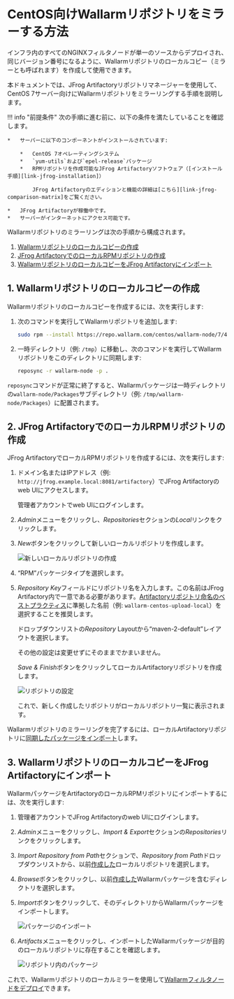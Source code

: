 [img-new-local-repo]:                   ../../../../images/integration-guides/repo-mirroring/centos/common/new-local-repo.png
[img-artifactory-repo-settings]:        ../../../../images/integration-guides/repo-mirroring/centos/common/new-local-repo-settings.png
[img-import-into-artifactory]:          ../../../../images/integration-guides/repo-mirroring/centos/common/import-repo-into-artifactory.png
[img-local-repo-ok]:                    ../../../../images/integration-guides/repo-mirroring/centos/common/local-repo-ok.png

[link-jfrog-installation]:              https://www.jfrog.com/confluence/display/RTF/Installing+on+Linux+Solaris+or+Mac+OS
[link-jfrog-comparison-matrix]:         https://www.jfrog.com/confluence/display/RTF/Artifactory+Comparison+Matrix
[link-artifactory-naming-agreement]:    https://jfrog.com/whitepaper/best-practices-structuring-naming-artifactory-repositories/

[doc-installation-from-artifactory]:    how-to-use-mirrored-repo.md

[anchor-fetch-repo]:                    #1-creating-a-local-copy-of-the-wallarm-repository
[anchor-setup-repo-artifactory]:        #2-creating-a-local-rpm-repository-in-jfrog-artifactory
[anchor-import-repo]:                   #3-importing-the-local-copy-of-the-wallarm-repository-into-jfrog-artifactory


#   CentOS向けWallarmリポジトリをミラーする方法

インフラ内のすべてのNGINXフィルタノードが単一のソースからデプロイされ、同じバージョン番号になるように、Wallarmリポジトリのローカルコピー（ミラーとも呼ばれます）を作成して使用できます。

本ドキュメントでは、JFrog Artifactoryリポジトリマネージャーを使用して、CentOS 7サーバー向けにWallarmリポジトリをミラーリングする手順を説明します。


!!! info "前提条件"
    次の手順に進む前に、以下の条件を満たしていることを確認します。
    
    *   サーバーに以下のコンポーネントがインストールされています:
    
        *   CentOS 7オペレーティングシステム
        *   `yum-utils`および`epel-release`パッケージ
        *   RPMリポジトリを作成可能なJFrog Artifactoryソフトウェア（[インストール手順][link-jfrog-installation]）
            
            JFrog Artifactoryのエディションと機能の詳細は[こちら][link-jfrog-comparison-matrix]をご覧ください。
        
    *   JFrog Artifactoryが稼働中です。
    *   サーバーがインターネットにアクセス可能です。


Wallarmリポジトリのミラーリングは次の手順から構成されます。
1.  [Wallarmリポジトリのローカルコピーの作成][anchor-fetch-repo]
2.  [JFrog ArtifactoryでのローカルRPMリポジトリの作成][anchor-setup-repo-artifactory]
3.  [WallarmリポジトリのローカルコピーをJFrog Artifactoryにインポート][anchor-import-repo]

##  1.  Wallarmリポジトリのローカルコピーの作成

Wallarmリポジトリのローカルコピーを作成するには、次を実行します:
1.  次のコマンドを実行してWallarmリポジトリを追加します:

    ```bash
    sudo rpm --install https://repo.wallarm.com/centos/wallarm-node/7/4.8/x86_64/wallarm-node-repo-4.8-0.el7.noarch.rpm
    ```

2.  一時ディレクトリ（例: `/tmp`）に移動し、次のコマンドを実行してWallarmリポジトリをこのディレクトリに同期します:

    ```bash
    reposync -r wallarm-node -p .
    ```

`reposync`コマンドが正常に終了すると、Wallarmパッケージは一時ディレクトリの`wallarm-node/Packages`サブディレクトリ（例: `/tmp/wallarm-node/Packages`）に配置されます。 


##  2.  JFrog ArtifactoryでのローカルRPMリポジトリの作成

JFrog ArtifactoryでローカルRPMリポジトリを作成するには、次を実行します:
1.  ドメイン名またはIPアドレス（例: `http://jfrog.example.local:8081/artifactory`）でJFrog Artifactoryのweb UIにアクセスします。

    管理者アカウントでweb UIにログインします。

2.  *Admin*メニューをクリックし、*Repositories*セクションの*Local*リンクをクリックします。

3.  *New*ボタンをクリックして新しいローカルリポジトリを作成します。

    ![新しいローカルリポジトリの作成][img-new-local-repo]

4.  “RPM”パッケージタイプを選択します。

5.  *Repository Key*フィールドにリポジトリ名を入力します。この名前はJFrog Artifactory内で一意である必要があります。[Artifactoryリポジトリ命名のベストプラクティス][link-artifactory-naming-agreement]に準拠した名前（例: `wallarm-centos-upload-local`）を選択することを推奨します。

    ドロップダウンリストの*Repository* Layoutから“maven-2-default”レイアウトを選択します。
    
    その他の設定は変更せずにそのままでかまいません。

    *Save & Finish*ボタンをクリックしてローカルArtifactoryリポジトリを作成します。
    
    ![リポジトリの設定][img-artifactory-repo-settings]

    これで、新しく作成したリポジトリがローカルリポジトリ一覧に表示されます。

Wallarmリポジトリのミラーリングを完了するには、ローカルArtifactoryリポジトリに[同期したパッケージをインポート][anchor-fetch-repo]します。


##  3.  WallarmリポジトリのローカルコピーをJFrog Artifactoryにインポート

WallarmパッケージをArtifactoryのローカルRPMリポジトリにインポートするには、次を実行します:
1.  管理者アカウントでJFrog Artifactoryのweb UIにログインします。

2.  *Admin*メニューをクリックし、*Import & Export*セクションの*Repositories*リンクをクリックします。

3.  *Import Repository from Path*セクションで、*Repository from Path*ドロップダウンリストから、以前[作成した][anchor-setup-repo-artifactory]ローカルリポジトリを選択します。

4.  *Browse*ボタンをクリックし、以前[作成した][anchor-fetch-repo]Wallarmパッケージを含むディレクトリを選択します。

5.  *Import*ボタンをクリックして、そのディレクトリからWallarmパッケージをインポートします。

    ![パッケージのインポート][img-import-into-artifactory]
    
6.  *Artifacts*メニューをクリックし、インポートしたWallarmパッケージが目的のローカルリポジトリに存在することを確認します。

    ![リポジトリ内のパッケージ][img-local-repo-ok]
    


これで、Wallarmリポジトリのローカルミラーを使用して[Wallarmフィルタノードをデプロイ][doc-installation-from-artifactory]できます。
